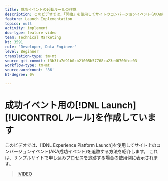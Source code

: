 ```yaml
---
title: 成功イベントの起動ルールの作成
description: このビデオでは、「開始」を使用してサイトのコンバージョンイベント(AKA成功イベント)を追跡する方法を示します。 これは、サンプルサイトで申し込みプロセスを追跡する場合の使用例に示します。
feature: Launch Implementation
topics: null
activity: implement
doc-type: feature video
team: Technical Marketing
kt: 3591
role: "Developer, Data Engineer"
level: Beginner
translation-type: tm+mt
source-git-commit: f3b3fa7d91b0cb21005b57768ca23ed6700fcc03
workflow-type: tm+mt
source-wordcount: '86'
ht-degree: 0%

---
```



# 成功イベント用の[!DNL Launch] [!UICONTROL ルール]を作成しています

このビデオでは、[!DNL Experience Platform Launch]を使用してサイト上のコンバージョンイベント(AKA成功イベント)を追跡する方法を紹介します。 これは、サンプルサイトで申し込みプロセスを追跡する場合の使用例に表示されます。

>[!VIDEO](https://video.tv.adobe.com/v/28778/?quality=12)
